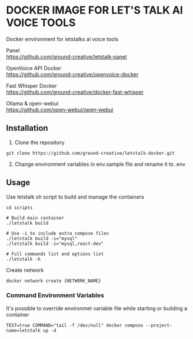 # DOCKER IMAGE FOR LET'S TALK AI VOICE TOOLS

Docker environment for letstalks ai voice tools

Panel<br />
https://github.com/ground-creative/letstalk-panel

OpenVoice API Docker<br />
https://github.com/ground-creative/openvoice-docker

Fast Whisper Docker<br />
https://github.com/ground-creative/docker-fast-whisper

Ollama & open-webui<br />
https://github.com/open-webui/open-webui

## Installation

1. Clone the repository

```
git clone https://github.com/ground-creative/letstalk-docker.git
```

2. Change environment variables in env.sample file and rename it to .env

## Usage

Use letstalk sh script to build and manage the containers

```
cd scripts

# Build main container
./letstalk build

# Use -i to include extra compose files
./letstalk build -i="mysql"
./letstalk build -i="mysql,react-dev"

# Full commands list and options list
./letstalk -h

```

Create network

```
docker network create {NETWORK_NAME}
```

### Command Environment Variables

It's possible to override environmet variable file while starting or building a container

```
TEST=true COMMAND="tail -f /dev/null" docker compose --project-name=letstalk up -d
```
